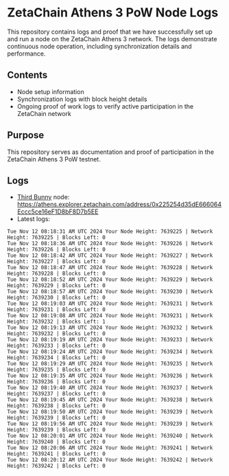 # ZetaChain Athens 3 PoW Node Logs
This repository contains logs and proof that we have successfully set up and run a node on the ZetaChain Athens 3 network. The logs demonstrate continuous node operation, including synchronization details and performance.

## Contents
- Node setup information
- Synchronization logs with block height details
- Ongoing proof of work logs to verify active participation in the ZetaChain network

## Purpose
This repository serves as documentation and proof of participation in the ZetaChain Athens 3 PoW testnet.

## Logs

- [Third Bunny](https://thirdbunny.xyz/) node: https://athens.explorer.zetachain.com/address/0x225254d35dE666064Eccc5ce16eF1D8bF8D7b5EE
- Latest logs:
```
Tue Nov 12 08:18:31 AM UTC 2024 Your Node Height: 7639225 | Network Height: 7639225 | Blocks Left: 0
Tue Nov 12 08:18:36 AM UTC 2024 Your Node Height: 7639226 | Network Height: 7639226 | Blocks Left: 0
Tue Nov 12 08:18:42 AM UTC 2024 Your Node Height: 7639227 | Network Height: 7639227 | Blocks Left: 0
Tue Nov 12 08:18:47 AM UTC 2024 Your Node Height: 7639228 | Network Height: 7639228 | Blocks Left: 0
Tue Nov 12 08:18:52 AM UTC 2024 Your Node Height: 7639229 | Network Height: 7639229 | Blocks Left: 0
Tue Nov 12 08:18:57 AM UTC 2024 Your Node Height: 7639230 | Network Height: 7639230 | Blocks Left: 0
Tue Nov 12 08:19:03 AM UTC 2024 Your Node Height: 7639231 | Network Height: 7639231 | Blocks Left: 0
Tue Nov 12 08:19:08 AM UTC 2024 Your Node Height: 7639231 | Network Height: 7639232 | Blocks Left: 1
Tue Nov 12 08:19:13 AM UTC 2024 Your Node Height: 7639232 | Network Height: 7639232 | Blocks Left: 0
Tue Nov 12 08:19:19 AM UTC 2024 Your Node Height: 7639233 | Network Height: 7639233 | Blocks Left: 0
Tue Nov 12 08:19:24 AM UTC 2024 Your Node Height: 7639234 | Network Height: 7639234 | Blocks Left: 0
Tue Nov 12 08:19:29 AM UTC 2024 Your Node Height: 7639235 | Network Height: 7639235 | Blocks Left: 0
Tue Nov 12 08:19:35 AM UTC 2024 Your Node Height: 7639236 | Network Height: 7639236 | Blocks Left: 0
Tue Nov 12 08:19:40 AM UTC 2024 Your Node Height: 7639237 | Network Height: 7639237 | Blocks Left: 0
Tue Nov 12 08:19:45 AM UTC 2024 Your Node Height: 7639238 | Network Height: 7639238 | Blocks Left: 0
Tue Nov 12 08:19:50 AM UTC 2024 Your Node Height: 7639239 | Network Height: 7639239 | Blocks Left: 0
Tue Nov 12 08:19:56 AM UTC 2024 Your Node Height: 7639239 | Network Height: 7639239 | Blocks Left: 0
Tue Nov 12 08:20:01 AM UTC 2024 Your Node Height: 7639240 | Network Height: 7639240 | Blocks Left: 0
Tue Nov 12 08:20:06 AM UTC 2024 Your Node Height: 7639241 | Network Height: 7639241 | Blocks Left: 0
Tue Nov 12 08:20:12 AM UTC 2024 Your Node Height: 7639242 | Network Height: 7639242 | Blocks Left: 0
```
